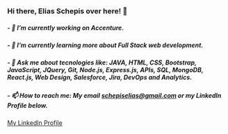 ### Hi there, Elias Schepis over here! 👋

##### - 🔭 I’m currently working on Accenture.
##### - 🌱 I’m currently learning more about Full Stack web development.
##### - 💬 Ask me about tecnologies like: JAVA, HTML, CSS, Bootstrap, JavaScript, JQuery, Git, Node.js, Express.js, APIs, SQL, MongoDB, React.js, Web Design, Salesforce, Jira, DevOps and Analytics.
##### - 📫 How to reach me: My email schepiselias@gmail.com or my LinkedIn Profile below.




[My LinkedIn Profile](https://www.linkedin.com/in/eliasschepis/ "My LinkedIn Profile")


<!--
**eliasschepis/eliasschepis** is a ✨ _special_ ✨ repository because its `README.md` (this file) appears on your GitHub profile.

Here are some ideas to get you started:

- 🔭 I’m currently working on ...
- 🌱 I’m currently learning ...
- 👯 I’m looking to collaborate on ...
- 🤔 I’m looking for help with ...
- 💬 Ask me about ...
- 📫 How to reach me: ...
- 😄 Pronouns: ...
- ⚡ Fun fact: ...
-->
